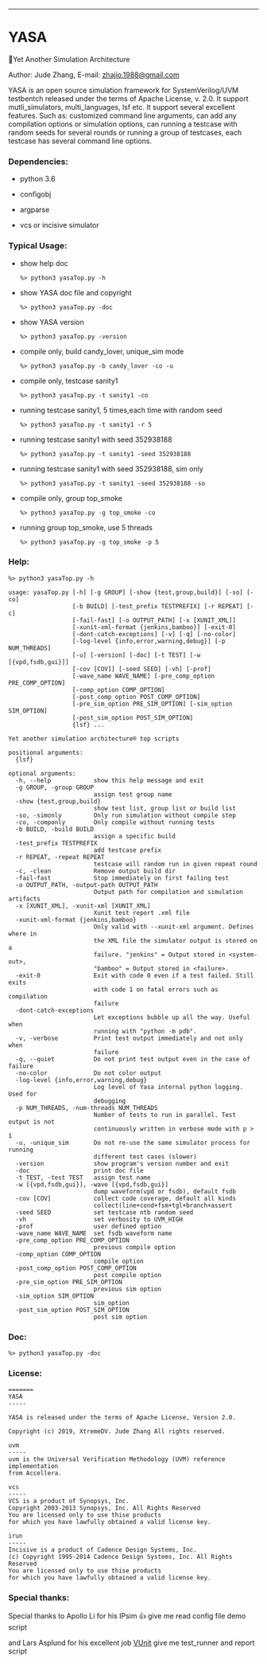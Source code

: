 *******************************************************************************
# YASA

:snail:Yet Another Simulation Architecture

Author: Jude Zhang, E-mail: zhajio.1988@gmail.com

YASA is an open source simulation framework for SystemVerilog/UVM testbentch
released under the terms of Apache License, v. 2.0. 
It support mutli_simulators, multi_languages, lsf etc.
It support several excellent features. Such as:
customized command line arguments, can add any compilation options or simulation options, 
can running a testcase with random seeds for several rounds or running a group of 
testcases, each testcase has several command line options.

### Dependencies:
* python 3.6
* configobj
* argparse

* vcs or incisive simulator

### Typical Usage:
* show help doc

    `%> python3 yasaTop.py -h`
    
* show YASA doc file and copyright

    `%> python3 yasaTop.py -doc`
    
* show YASA version

    `%> python3 yasaTop.py -version`
    
* compile only, build candy_lover, unique_sim mode

    `%> python3 yasaTop.py -b candy_lover -co -u`
    
* compile only, testcase sanity1

    `%> python3 yasaTop.py -t sanity1 -co`
    
* running testcase sanity1, 5 times,each time with random seed

    `%> python3 yasaTop.py -t sanity1 -r 5`
    
* running testcase sanity1 with seed 352938188

    `%> python3 yasaTop.py -t sanity1 -seed 352938188`

* running testcase sanity1 with seed 352938188, sim only

    `%> python3 yasaTop.py -t sanity1 -seed 352938188 -so`
    
* compile only, group top_smoke

    `%> python3 yasaTop.py -g top_smoke -co`
    
* running group top_smoke, use 5 threads

    `%> python3 yasaTop.py -g top_smoke -p 5`

### Help:
    %> python3 yasaTop.py -h
```
usage: yasaTop.py [-h] [-g GROUP] [-show {test,group,build}] [-so] [-co]
                  [-b BUILD] [-test_prefix TESTPREFIX] [-r REPEAT] [-c]
                  [-fail-fast] [-o OUTPUT_PATH] [-x [XUNIT_XML]]
                  [-xunit-xml-format {jenkins,bamboo}] [-exit-0]
                  [-dont-catch-exceptions] [-v] [-q] [-no-color]
                  [-log-level {info,error,warning,debug}] [-p NUM_THREADS]
                  [-u] [-version] [-doc] [-t TEST] [-w [{vpd,fsdb,gui}]]
                  [-cov [COV]] [-seed SEED] [-vh] [-prof]
                  [-wave_name WAVE_NAME] [-pre_comp_option PRE_COMP_OPTION]
                  [-comp_option COMP_OPTION]
                  [-post_comp_option POST_COMP_OPTION]
                  [-pre_sim_option PRE_SIM_OPTION] [-sim_option SIM_OPTION]
                  [-post_sim_option POST_SIM_OPTION]
                  {lsf} ...

Yet another simulation architecture® top scripts

positional arguments:
  {lsf}

optional arguments:
  -h, --help            show this help message and exit
  -g GROUP, -group GROUP
                        assign test group name
  -show {test,group,build}
                        show test list, group list or build list
  -so, -simonly         Only run simulation without compile step
  -co, -componly        Only compile without running tests
  -b BUILD, -build BUILD
                        assign a specific build
  -test_prefix TESTPREFIX
                        add testcase prefix
  -r REPEAT, -repeat REPEAT
                        testcase will random run in given repeat round
  -c, -clean            Remove output build dir
  -fail-fast            Stop immediately on first failing test
  -o OUTPUT_PATH, -output-path OUTPUT_PATH
                        Output path for compilation and simulation artifacts
  -x [XUNIT_XML], -xunit-xml [XUNIT_XML]
                        Xunit test report .xml file
  -xunit-xml-format {jenkins,bamboo}
                        Only valid with --xunit-xml argument. Defines where in
                        the XML file the simulator output is stored on a
                        failure. "jenkins" = Output stored in <system-out>,
                        "bamboo" = Output stored in <failure>.
  -exit-0               Exit with code 0 even if a test failed. Still exits
                        with code 1 on fatal errors such as compilation
                        failure
  -dont-catch-exceptions
                        Let exceptions bubble up all the way. Useful when
                        running with "python -m pdb".
  -v, -verbose          Print test output immediately and not only when
                        failure
  -q, --quiet           Do not print test output even in the case of failure
  -no-color             Do not color output
  -log-level {info,error,warning,debug}
                        Log level of Yasa internal python logging. Used for
                        debugging
  -p NUM_THREADS, -num-threads NUM_THREADS
                        Number of tests to run in parallel. Test output is not
                        continuously written in verbose mode with p > 1
  -u, -unique_sim       Do not re-use the same simulator process for running
                        different test cases (slower)
  -version              show program's version number and exit
  -doc                  print doc file
  -t TEST, -test TEST   assign test name
  -w [{vpd,fsdb,gui}], -wave [{vpd,fsdb,gui}]
                        dump waveform(vpd or fsdb), default fsdb
  -cov [COV]            collect code coverage, default all kinds
                        collect(line+cond+fsm+tgl+branch+assert
  -seed SEED            set testcase ntb random seed
  -vh                   set verbosity to UVM_HIGH
  -prof                 user defined option
  -wave_name WAVE_NAME  set fsdb waveform name
  -pre_comp_option PRE_COMP_OPTION
                        previous compile option
  -comp_option COMP_OPTION
                        compile option
  -post_comp_option POST_COMP_OPTION
                        post compile option
  -pre_sim_option PRE_SIM_OPTION
                        previous sim option
  -sim_option SIM_OPTION
                        sim_option
  -post_sim_option POST_SIM_OPTION
                        post sim option
```

### Doc:
    %> python3 yasaTop.py -doc
    
### License:
```
=======
YASA
-----

YASA is released under the terms of Apache License, Version 2.0.

Copyright (c) 2019, XtremeDV. Jude Zhang All rights reserved.

uvm
-----
uvm is the Universal Verification Methodology (UVM) reference implementation 
from Accellera.

vcs
-----
VCS is a product of Synopsys, Inc.
Copyright 2003-2013 Synopsys, Inc. All Rights Reserved
You are licensed only to use thise products
for which you have lawfully obtained a valid license key.

irun
-----
Incisive is a product of Cadence Design Systems, Inc.
(c) Copyright 1995-2014 Cadence Design Systems, Inc. All Rights Reserved
You are licensed only to use thise products
for which you have lawfully obtained a valid license key.
```

### Special thanks:
Special thanks to Apollo Li for his IPsim :+1: give me read config file demo script

and Lars Asplund for his excellent job [VUnit](https://github.com/VUnit/vunit) give me test_runner and report script
